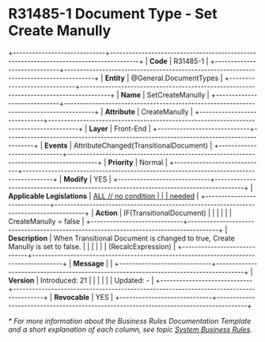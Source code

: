 ﻿---
erp.type: front-end-business-rule
erp.entity: General.DocumentTypes
---

# R31485-1 Document Type - Set Create Manully
+-----------------------------+---------------------------------------------------------------------------------------+
| **Code**                    | R31485-1                                                                              |
+-----------------------------+---------------------------------------------------------------------------------------+
| **Entity**                  | @General.DocumentTypes                                                                |
+-----------------------------+---------------------------------------------------------------------------------------+
| **Name**                    | SetCreateManully                                                                      |
+-----------------------------+---------------------------------------------------------------------------------------+
| **Attribute**               | CreateManully                                                                         |
+-----------------------------+---------------------------------------------------------------------------------------+
| **Layer**                   | Front-End                                                                             |
+-----------------------------+---------------------------------------------------------------------------------------+
| **Events**                  | AttributeChanged(TransitionalDocument)                                                |
+-----------------------------+---------------------------------------------------------------------------------------+
| **Priority**                | Normal                                                                                |
+-----------------------------+---------------------------------------------------------------------------------------+
| **Modify**                  | YES                                                                                   |
+-----------------------------+---------------------------------------------------------------------------------------+
| **Applicable Legislations** | [ALL // no condition                                                                  |
|                             | needed](xref:applicable-legislations)                                                 |
+-----------------------------+---------------------------------------------------------------------------------------+
| **Action**                  | IF(TransitionalDocument)                                                              |
|                             |                                                                                       |
|                             | CreateManully = false                                                                 |
+-----------------------------+---------------------------------------------------------------------------------------+
| **Description**             | When Transitional Document is changed to true, Create Manully is set to false.        |
|                             |                                                                                       |
|                             | (RecalcExpression)                                                                    |
+-----------------------------+---------------------------------------------------------------------------------------+
| **Message**                 |                                                                                       |
+-----------------------------+---------------------------------------------------------------------------------------+
| **Version**                 | Introduced: 21                                                                        |
|                             |                                                                                       |
|                             | Updated: -                                                                            |
+-----------------------------+---------------------------------------------------------------------------------------+
| **Revocable**               | YES                                                                                   |
+-----------------------------+---------------------------------------------------------------------------------------+

*\* For more information about the Business Rules Documentation Template and a short explanation of each column, see
topic [System Business Rules](../templates/template-description-system-business-rules.md).*
